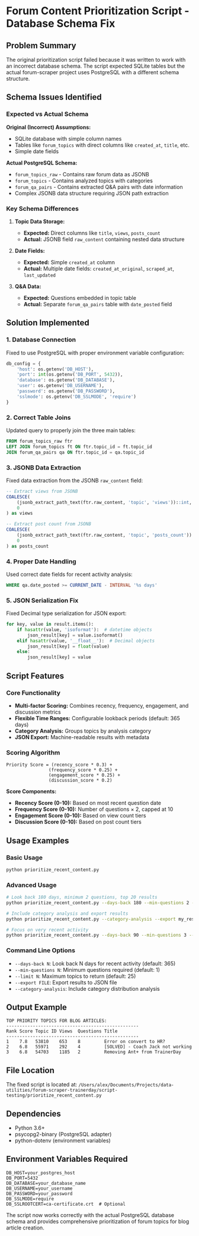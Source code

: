 # Forum Content Prioritization Script - Database Schema Fix

## Problem Summary

The original prioritization script failed because it was written to work with an incorrect database schema. The script expected SQLite tables but the actual forum-scraper project uses PostgreSQL with a different schema structure.

## Schema Issues Identified

### Expected vs Actual Schema

**Original (Incorrect) Assumptions:**
- SQLite database with simple column names
- Tables like `forum_topics` with direct columns like `created_at`, `title`, etc.
- Simple date fields

**Actual PostgreSQL Schema:**
- `forum_topics_raw` - Contains raw forum data as JSONB
- `forum_topics` - Contains analyzed topics with categories  
- `forum_qa_pairs` - Contains extracted Q&A pairs with date information
- Complex JSONB data structure requiring JSON path extraction

### Key Schema Differences

1. **Topic Data Storage:**
   - **Expected:** Direct columns like `title`, `views`, `posts_count`
   - **Actual:** JSONB field `raw_content` containing nested data structure

2. **Date Fields:**
   - **Expected:** Simple `created_at` column
   - **Actual:** Multiple date fields: `created_at_original`, `scraped_at`, `last_updated`

3. **Q&A Data:**
   - **Expected:** Questions embedded in topic table
   - **Actual:** Separate `forum_qa_pairs` table with `date_posted` field

## Solution Implemented

### 1. Database Connection
Fixed to use PostgreSQL with proper environment variable configuration:
```python
db_config = {
    'host': os.getenv('DB_HOST'),
    'port': int(os.getenv('DB_PORT', 5432)),
    'database': os.getenv('DB_DATABASE'),
    'user': os.getenv('DB_USERNAME'),
    'password': os.getenv('DB_PASSWORD'),
    'sslmode': os.getenv('DB_SSLMODE', 'require')
}
```

### 2. Correct Table Joins
Updated query to properly join the three main tables:
```sql
FROM forum_topics_raw ftr
LEFT JOIN forum_topics ft ON ftr.topic_id = ft.topic_id
JOIN forum_qa_pairs qa ON ftr.topic_id = qa.topic_id
```

### 3. JSONB Data Extraction
Fixed data extraction from the JSONB `raw_content` field:
```sql
-- Extract views from JSONB
COALESCE(
    (jsonb_extract_path_text(ftr.raw_content, 'topic', 'views'))::int, 
    0
) as views

-- Extract post count from JSONB  
COALESCE(
    (jsonb_extract_path_text(ftr.raw_content, 'topic', 'posts_count'))::int, 
    0
) as posts_count
```

### 4. Proper Date Handling
Used correct date fields for recent activity analysis:
```sql
WHERE qa.date_posted >= CURRENT_DATE - INTERVAL '%s days'
```

### 5. JSON Serialization Fix
Fixed Decimal type serialization for JSON export:
```python
for key, value in result.items():
    if hasattr(value, 'isoformat'):  # datetime objects
        json_result[key] = value.isoformat()
    elif hasattr(value, '__float__'):  # Decimal objects
        json_result[key] = float(value)
    else:
        json_result[key] = value
```

## Script Features

### Core Functionality
- **Multi-factor Scoring:** Combines recency, frequency, engagement, and discussion metrics
- **Flexible Time Ranges:** Configurable lookback periods (default: 365 days)
- **Category Analysis:** Groups topics by analysis category
- **JSON Export:** Machine-readable results with metadata

### Scoring Algorithm
```
Priority Score = (recency_score * 0.3) + 
                (frequency_score * 0.25) + 
                (engagement_score * 0.25) + 
                (discussion_score * 0.2)
```

**Score Components:**
- **Recency Score (0-10):** Based on most recent question date
- **Frequency Score (0-10):** Number of questions × 2, capped at 10
- **Engagement Score (0-10):** Based on view count tiers
- **Discussion Score (0-10):** Based on post count tiers

## Usage Examples

### Basic Usage
```bash
python prioritize_recent_content.py
```

### Advanced Usage
```bash
# Look back 180 days, minimum 2 questions, top 20 results
python prioritize_recent_content.py --days-back 180 --min-questions 2 --limit 20

# Include category analysis and export results
python prioritize_recent_content.py --category-analysis --export my_results.json

# Focus on very recent activity
python prioritize_recent_content.py --days-back 90 --min-questions 3 --limit 15
```

### Command Line Options
- `--days-back N`: Look back N days for recent activity (default: 365)
- `--min-questions N`: Minimum questions required (default: 1)  
- `--limit N`: Maximum topics to return (default: 25)
- `--export FILE`: Export results to JSON file
- `--category-analysis`: Include category distribution analysis

## Output Example

```
TOP PRIORITY TOPICS FOR BLOG ARTICLES:
--------------------------------------------------
Rank Score Topic ID Views  Questions Title
--------------------------------------------------
1    7.8   53810    653    8         Error on convert to HR?
2    6.8   55971    292    4         [SOLVED] - Coach Jack not working
3    6.8   54703    1185   2         Removing Ant+ from TrainerDay
```

## File Location

The fixed script is located at:
`/Users/alex/Documents/Projects/data-utilities/forum-scraper-trainerday/script-testing/prioritize_recent_content.py`

## Dependencies

- Python 3.6+
- psycopg2-binary (PostgreSQL adapter)
- python-dotenv (environment variables)

## Environment Variables Required

```
DB_HOST=your_postgres_host
DB_PORT=5432
DB_DATABASE=your_database_name
DB_USERNAME=your_username
DB_PASSWORD=your_password
DB_SSLMODE=require
DB_SSLROOTCERT=ca-certificate.crt  # Optional
```

The script now works correctly with the actual PostgreSQL database schema and provides comprehensive prioritization of forum topics for blog article creation.